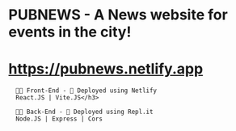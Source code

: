 # PUBNEWS - A News website for events in the city!
# https://pubnews.netlify.app
```
  👨‍💻 Front-End - 🚀 Deployed using Netlify
  React.JS | Vite.JS</h3>
```

```
  👨‍💻 Back-End - 🚀 Deployed using Repl.it
  Node.JS | Express | Cors
```
